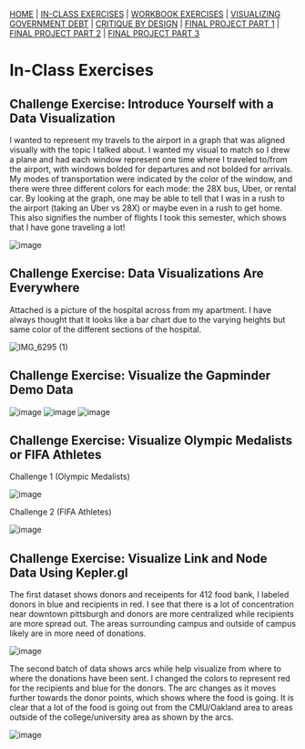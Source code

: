 [HOME](https://aneshas01.github.io/Anesha-Santhanam-Portfolio/) | [IN-CLASS EXERCISES](In-Class-Exercises) | [WORKBOOK EXERCISES](Workbook-Exercises) | [VISUALIZING GOVERNMENT DEBT](Visualizing-Government-Debt) | [CRITIQUE BY DESIGN](Critique-By-Design) | [FINAL PROJECT PART 1](Final-Project-Part1) | [FINAL PROJECT PART 2](Final-Project-Part2) | [FINAL PROJECT PART 3](Final-Project-Part3) 

# In-Class Exercises

## Challenge Exercise: Introduce Yourself with a Data Visualization
I wanted to represent my travels to the airport in a graph that was aligned visually with the topic I talked about. I wanted my visual to match so I drew a plane and had each window represent one time where I traveled to/from the airport, with windows bolded for departures and not bolded for arrivals. My modes of transportation were indicated by the color of the window, and there were three different colors for each mode: the 28X bus, Uber, or rental car. By looking at the graph, one may be able to tell that I was in a rush to the airport (taking an Uber vs 28X) or maybe even in a rush to get home. This also signifies the number of flights I took this semester, which shows that I have gone traveling a lot! 

![image](https://github.com/user-attachments/assets/6f634a7c-88e9-4685-bdcb-04f5b9c165cc)

## Challenge Exercise: Data Visualizations Are Everywhere
Attached is a picture of the hospital across from my apartment. I have always thought that it looks like a bar chart due to the varying heights but same color of the different sections of the hospital. 

![IMG_6295 (1)](https://github.com/user-attachments/assets/e96cc101-d52d-4b79-b352-ac1c23f5ca37)

## Challenge Exercise: Visualize the Gapminder Demo Data
![image](https://github.com/user-attachments/assets/73e62def-2ba0-4987-bfb9-a25280314b9c)
![image](https://github.com/user-attachments/assets/c8b52787-d2af-41de-a6b7-33c7fa897521)
![image](https://github.com/user-attachments/assets/63b5e31b-33df-4e41-8241-afc4f77a02b9)

## Challenge Exercise: Visualize Olympic Medalists or FIFA Athletes
Challenge 1 (Olympic Medalists)

![image](https://github.com/user-attachments/assets/ec8b2563-34dc-4a84-bffd-e74b605b1299)

Challenge 2 (FIFA Athletes)

![image](https://github.com/user-attachments/assets/f610abb2-b25e-4c5b-b241-bc677c3d83f4)

## Challenge Exercise: Visualize Link and Node Data Using Kepler.gl
The first dataset shows donors and receipents for 412 food bank, I labeled donors in blue and recipients in red. I see that there is a lot of concentration near downtown pittsburgh and donors are more centralized while recipients are more spread out. The areas surrounding campus and outside of campus likely are in more need of donations. 

![image](https://github.com/user-attachments/assets/5272f0c9-1a71-4a81-9e04-6c3c2d69e53a)

The second batch of data shows arcs while help visualize from where to where the donations have been sent. I changed the colors to represent red for the recipients and blue for the donors. The arc changes as it moves further towards the donor points, which shows where the food is going. It is clear that a lot of the food is going out from the CMU/Oakland area to areas outside of the college/university area as shown by the arcs. 

![image](https://github.com/user-attachments/assets/fe322ce6-ddfd-417e-846a-79ab9fbfc400)







